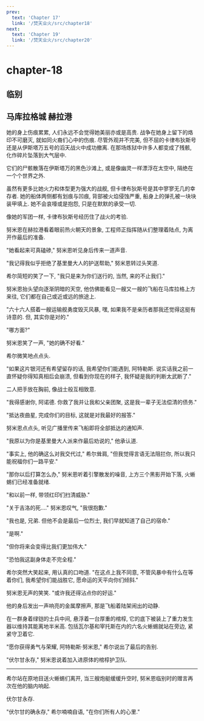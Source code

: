 ```yaml
---
prev:
  text: 'Chapter 17'
  link: '/焚天业火/src/chapter18'
next:
  text: 'Chapter 19'
  link: '/焚天业火/src/chapter20'
---
```


# chapter-18

## 临别

## 马库拉格城  赫拉港

她的身上伤痕累累, 人们永远不会觉得她美丽亦或是高贵. 战争在她身上留下的烙印不可磨灭, 就如同火裔们心中的伤痕. 尽管外观并不完美, 但不屈的卡律布狄斯号还是从伊斯塔万五号的滔天战火中成功撤离. 在那场炼狱中许多人都变成了残骸, 化作碎片坠落到大气层中.

它们的尸骸散落在伊斯塔万的黑色沙滩上, 或是像幽灵一样漂浮在太空中, 隔绝在一个个世界之外.

虽然有更多比她火力和体型更为强大的战舰, 但卡律布狄斯号是其中寥寥无几的幸存者. 她的船体两侧都有划痕与凹痕, 背部被火焰侵蚀严重, 船身上的弹孔被一块块装甲填上. 她不会哀嚎或是抱怨, 只是在默默的承受一切.

像她的军团一样, 卡律布狄斯号经历住了战火的考验.

努米恩在赫拉港看着眼前热火朝天的景象, 工程师正指挥随从们整理着陆点, 为离开作最后的准备.

"她看起来可真磕碜," 努米恩听见身后传来一道声音.

"我记得我似乎拒绝了基里曼大人的护送帮助," 努米恩转过头笑道.

希尔简短的笑了一下, "我只是来为你们送行的, 当然, 来的不止我们."

努米恩抬头望向逐渐阴暗的天空, 他仿佛能看见一艘又一艘的飞船在马库拉格上方来往, 它们都在自己或近或远的旅途上.

"六十六人搭着一艘运输舰勇度毁灭风暴, 嘿, 如果我不是亲历者那我还觉得这挺有诗意的. 但, 其实你是对的."

"哪方面?"

努米恩笑了一声, "她的确不好看."

希尔微笑地点点头.

"如果这片银河还有希望留存的话, 我希望你们能遇到, 阿特勒斯. 说实话我之前一直怀疑你得知真相后会崩溃, 但看到你现在的样子, 我怀疑是我的判断太武断了."

二人把手放在胸前, 像战士般互相致意.

"我得感谢你, 阿诺德. 你救了我并让我和父亲团聚, 这是我一辈子无法偿清的债务."

"抵达夜曲星, 完成你们的目标, 这就是对我最好的报答."

努米恩点点头, 听见广播里传来飞船即将全部抵达的通知声.

"我原以为你是基里曼大人派来作最后劝说的," 他承认道.

"事实上, 他的确这么对我交代过," 希尔耸肩, "但我觉得言语无法阻拦你, 所以我只能祝福你们一路平安."

"那你以后打算怎么办," 努米恩听着引擎散发的噪音, 上方三个黑影开始下落, 火蜥蜴们已经准备就绪.

"和以前一样, 带领红印们扫清威胁."

"关于吉洛的死...." 努米恩叹气, "我很抱歉."

"我也是, 兄弟. 但他不会是最后一位烈士, 我们早就知道了自己的宿命."

"是啊."

"但你将来会变得比我们更加伟大."

"恐怕我这副身体走不完全程."

希尔突然大笑起来, 用认真的口吻道. "在这点上我不同意, 不管风暴中有什么在等着你们, 我希望你们能战胜它, 愿命运的天平向你们倾斜."

努米恩无声的笑笑. "或许我还得沾点你的好运."

他的身后发出一声响亮的金属摩擦声, 那是飞船着陆架闹出的动静.

在一群身着绿铠的士兵中间, 悬浮着一台厚重的棺椁, 它的底下被装上了重力发生器以维持其能离地半米高. 包括瓦尔基和宰托斯在内的六名火蜥蜴就站在旁边, 紧紧守卫着它.

"愿你获得勇气与荣耀, 阿特勒斯·努米恩," 希尔说出了最后的告别.

"伏尔甘永存," 努米恩说着加入进原体的棺椁护卫队.

--------

希尔站在原地目送火蜥蜴们离开, 当三艘炮艇缓缓升空时, 努米恩临别时的赠言再次在他的脑内响起.

伏尔甘永存.

"伏尔甘的确永存," 希尔喃喃自语, "在你们所有人的心里."

